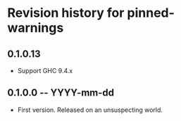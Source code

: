 # Revision history for pinned-warnings

## 0.1.0.13

* Support GHC 9.4.x

## 0.1.0.0 -- YYYY-mm-dd

* First version. Released on an unsuspecting world.

